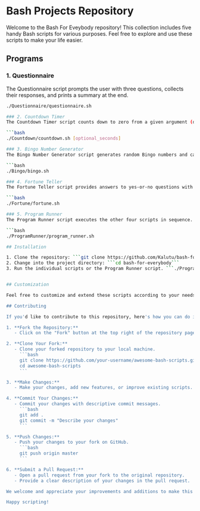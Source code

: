 # Bash Projects Repository
Welcome to the Bash For Eveybody repository! This collection includes five handy Bash scripts for various purposes. Feel free to explore and use these scripts to make your life easier.

## Programs

### 1. Questionnaire

The Questionnaire script prompts the user with three questions, collects their responses, and prints a summary at the end.

```bash
./Questionnaire/questionnaire.sh

### 2. Countdown Timer
The Countdown Timer script counts down to zero from a given argument (default is 3 seconds).

```bash
./Countdown/countdown.sh [optional_seconds]

### 3. Bingo Number Generator
The Bingo Number Generator script generates random Bingo numbers and categorizes them into the B, I, N, G, or O group.

```bash
./Bingo/bingo.sh

### 4. Fortune Teller
The Fortune Teller script provides answers to yes-or-no questions with a touch of randomness.

```bash
./Fortune/fortune.sh

### 5. Program Runner
The Program Runner script executes the other four scripts in sequence.

```bash
./ProgramRunner/program_runner.sh

## Installation

1. Clone the repository: ```git clone https://github.com/Kalutu/bash-for-everybody```
2. Change into the project directory: ```cd bash-for-everybody```
3. Run the individual scripts or the Program Runner script. ```./ProgramRunner/program_runner.sh```


## Customization

Feel free to customize and extend these scripts according to your needs. Each script is open for modification to suit your specific requirements. If you have new ideas or improvements, don't hesitate to make the scripts your own!

## Contributing

If you'd like to contribute to this repository, here's how you can do it:

1. **Fork the Repository:**
   - Click on the "Fork" button at the top right of the repository page.

2. **Clone Your Fork:**
   - Clone your forked repository to your local machine.
     ```bash
     git clone https://github.com/your-username/awesome-bash-scripts.git
     cd awesome-bash-scripts
     ```

3. **Make Changes:**
   - Make your changes, add new features, or improve existing scripts.

4. **Commit Your Changes:**
   - Commit your changes with descriptive commit messages.
     ```bash
     git add .
     git commit -m "Describe your changes"
     ```

5. **Push Changes:**
   - Push your changes to your fork on GitHub.
     ```bash
     git push origin master
     ```

6. **Submit a Pull Request:**
   - Open a pull request from your fork to the original repository.
   - Provide a clear description of your changes in the pull request.

We welcome and appreciate your improvements and additions to make this repository even more awesome!

Happy scripting!

